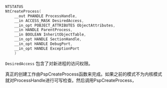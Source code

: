 ```c
NTSTATUS
NtCreateProcess(
    __out PHANDLE ProcessHandle,
    __in ACCESS_MASK DesiredAccess,
    __in_opt POBJECT_ATTRIBUTES ObjectAttributes,
    __in HANDLE ParentProcess,
    __in BOOLEAN InheritObjectTable,
    __in_opt HANDLE SectionHandle,
    __in_opt HANDLE DebugPort,
    __in_opt HANDLE ExceptionPort
    )
```

`DesiredAccess` 包含了对新进程的访问权限。

真正的创建工作由PspCreateProcess函数来完成。如果之前的模式不为内核模式就对ProcessHandle进行可写检查。然后调用PspCreateProcess，